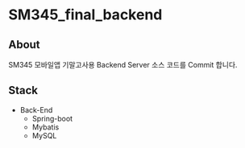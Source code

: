 # SM345_final_backend

## About
SM345 모바일앱 기말고사용 Backend Server 소스 코드를 Commit 합니다.

## Stack
- Back-End
  - Spring-boot
  - Mybatis
  - MySQL
